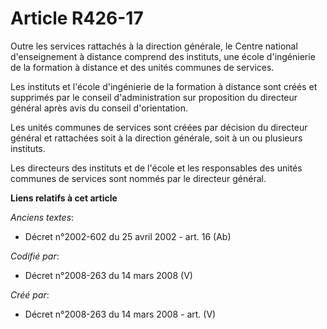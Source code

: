 # Article R426-17

Outre les services rattachés à la direction générale, le Centre national d'enseignement à distance comprend des instituts,
une école d'ingénierie de la formation à distance et des unités communes de services.

Les instituts et l'école d'ingénierie de la formation à distance sont créés et supprimés par le conseil d'administration sur
proposition du directeur général après avis du conseil d'orientation.

Les unités communes de services sont créées par décision du directeur général et rattachées soit à la direction générale,
soit à un ou plusieurs instituts.

Les directeurs des instituts et de l'école et les responsables des unités communes de services sont nommés par le directeur
général.

**Liens relatifs à cet article**

_Anciens textes_:

  - Décret n°2002-602 du 25 avril 2002 - art. 16 (Ab)

_Codifié par_:

  - Décret n°2008-263 du 14 mars 2008 (V)

_Créé par_:

  - Décret n°2008-263 du 14 mars 2008 - art. (V)
